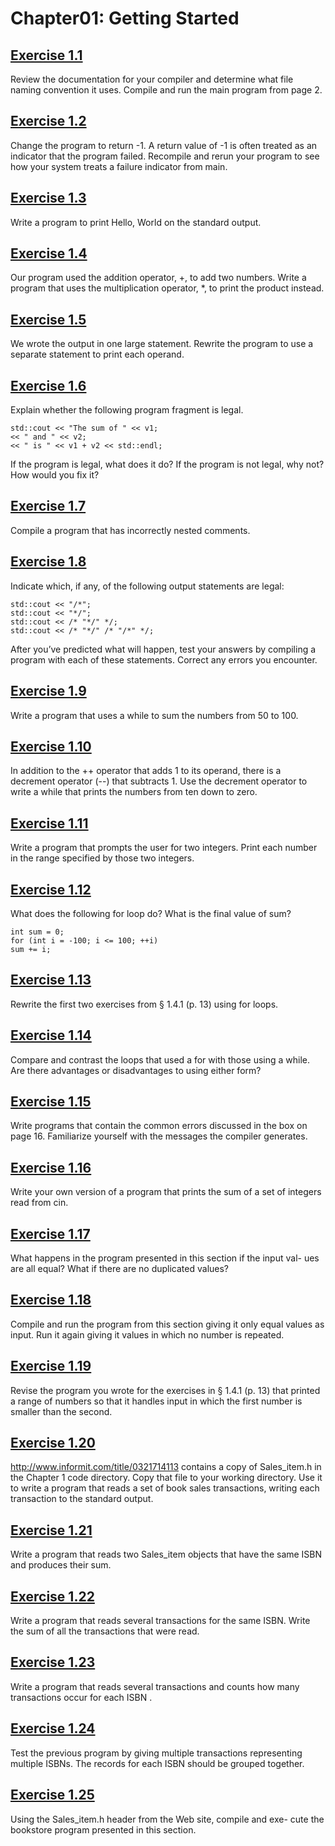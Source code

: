 # Chapter01: Getting Started
## [Exercise 1.1](Chapter01/1.01.cpp)
Review the documentation for your compiler and determine what file
naming convention it uses. Compile and run the main program from page 2.
## [Exercise 1.2](Chapter01/1.02.cpp)
Change the program to return -1. A return value of -1 is often treated
as an indicator that the program failed. Recompile and rerun your program to see how
your system treats a failure indicator from main.
## [Exercise 1.3](Chapter01/1.03.cpp)
Write a program to print Hello, World on the standard output.
## [Exercise 1.4](Chapter01/1.04.cpp)
Our program used the addition operator, +, to add two numbers. Write
a program that uses the multiplication operator, *, to print the product instead.
## [Exercise 1.5](Chapter01/1.05.cpp)
We wrote the output in one large statement. Rewrite the program to use
a separate statement to print each operand.
## [Exercise 1.6](Chapter01/1.06.txt)
Explain whether the following program fragment is legal.
```
std::cout << "The sum of " << v1;
<< " and " << v2;
<< " is " << v1 + v2 << std::endl;
```
If the program is legal, what does it do? If the program is not legal, why not? How
would you fix it?
## [Exercise 1.7](Chapter01/1.07.cpp)
Compile a program that has incorrectly nested comments.
## [Exercise 1.8](Chapter01/1.08.txt)
Indicate which, if any, of the following output statements are legal:
```
std::cout << "/*";
std::cout << "*/";
std::cout << /* "*/" */;
std::cout << /* "*/" /* "/*" */;
```
After you’ve predicted what will happen, test your answers by compiling a program
with each of these statements. Correct any errors you encounter.
## [Exercise 1.9](Chapter01/1.09.cpp)
Write a program that uses a while to sum the numbers from 50 to 100.
## [Exercise 1.10](Chapter01/1.10.cpp)
In addition to the ++ operator that adds 1 to its operand, there is a
decrement operator (--) that subtracts 1. Use the decrement operator to write a while
that prints the numbers from ten down to zero.
## [Exercise 1.11](Chapter01/1.11.cpp)
Write a program that prompts the user for two integers. Print each
number in the range specified by those two integers.
## [Exercise 1.12](Chapter01/1.12.cpp)
What does the following for loop do? What is the final value of sum?
```
int sum = 0;
for (int i = -100; i <= 100; ++i)
sum += i;
```
## [Exercise 1.13](Chapter01/1.13.cpp)
Rewrite the first two exercises from § 1.4.1 (p. 13) using for loops.
## [Exercise 1.14](Chapter01/1.14.txt)
Compare and contrast the loops that used a for with those using a
while. Are there advantages or disadvantages to using either form?
## [Exercise 1.15](Chapter01/1.15.cpp)
Write programs that contain the common errors discussed in the box
on page 16. Familiarize yourself with the messages the compiler generates.
## [Exercise 1.16](Chapter01/1.16.cpp)
Write your own version of a program that prints the sum of a set of
integers read from cin.
## [Exercise 1.17](Chapter01/1.17.txt)
What happens in the program presented in this section if the input val-
ues are all equal? What if there are no duplicated values?
## [Exercise 1.18](Chapter01/1.18.txt)
Compile and run the program from this section giving it only equal
values as input. Run it again giving it values in which no number is repeated.
## [Exercise 1.19](Chapter01/1.19.cpp)
Revise the program you wrote for the exercises in § 1.4.1 (p. 13) that
printed a range of numbers so that it handles input in which the first number is smaller
than the second.
## [Exercise 1.20](Chapter01/1.20.cpp)
http://www.informit.com/title/0321714113 contains a copy
of Sales_item.h in the Chapter 1 code directory. Copy that file to your working
directory. Use it to write a program that reads a set of book sales transactions, writing
each transaction to the standard output.
## [Exercise 1.21](Chapter01/1.21.cpp)
Write a program that reads two Sales_item objects that have the
same ISBN and produces their sum.
## [Exercise 1.22](Chapter01/1.22.cpp)
Write a program that reads several transactions for the same ISBN.
Write the sum of all the transactions that were read.
## [Exercise 1.23](Chapter01/1.23.cpp)
Write a program that reads several transactions and counts how many
transactions occur for each ISBN .
## [Exercise 1.24](Chapter01/1.24.txt)
Test the previous program by giving multiple transactions representing
multiple ISBNs. The records for each ISBN should be grouped together.
## [Exercise 1.25](Chapter01/1.25.cpp)
Using the Sales_item.h header from the Web site, compile and exe-
cute the bookstore program presented in this section.
